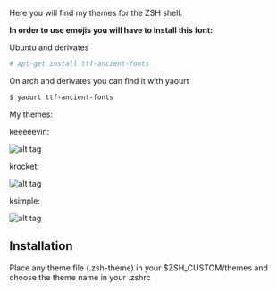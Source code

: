 Here you will find my themes for the ZSH shell.


**In order to use emojis you will have to install this font:**


Ubuntu and derivates

```sh
# apt-get install ttf-ancient-fonts
```
On arch and derivates you can find it with yaourt

```sh
$ yaourt ttf-ancient-fonts
```
My themes:

keeeeevin:

![alt tag](https://raw.githubusercontent.com/kevteg/temas-zsh/master/images/keeevin.png)

krocket:

![alt tag](https://raw.githubusercontent.com/kevteg/temas-zsh/master/images/krocket.png)

ksimple:

![alt tag](https://raw.githubusercontent.com/kevteg/temas-zsh/master/images/ksimple.png)

## Installation

Place any theme file (.zsh-theme) in your $ZSH_CUSTOM/themes and choose the theme name in your .zshrc
